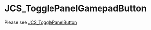 # JCS_TogglePanelGamepadButton

Please see [JCS_TogglePanelButton](https://jcs090218.github.io/JCSUnity/ScriptReference/index.html?page=UI_sl_Button_sl_Panel_sl_JCS_TogglePanelButton)
